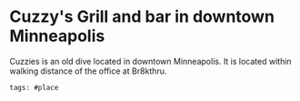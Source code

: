 # Cuzzy's Grill and bar in downtown Minneapolis

Cuzzies is an old dive located in downtown Minneapolis.  It is located
within walking distance of the office at Br8kthru.

    tags: #place
